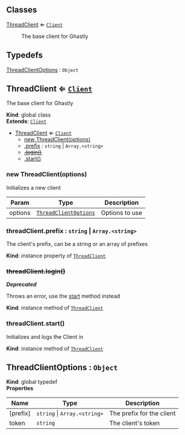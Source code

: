 ## Classes

<dl>
<dt><a href="#ThreadClient">ThreadClient</a> ⇐ <code><a href="https://discord.js.org/#/docs/main/master/class/Client">Client</a></code></dt>
<dd><p>The base client for Ghastly</p>
</dd>
</dl>

## Typedefs

<dl>
<dt><a href="#ThreadClientOptions">ThreadClientOptions</a> : <code>Object</code></dt>
<dd></dd>
</dl>

<a name="ThreadClient"></a>

## ThreadClient ⇐ [<code>Client</code>](https://discord.js.org/#/docs/main/master/class/Client)
The base client for Ghastly

**Kind**: global class  
**Extends**: [<code>Client</code>](https://discord.js.org/#/docs/main/master/class/Client)  

* [ThreadClient](#ThreadClient) ⇐ [<code>Client</code>](https://discord.js.org/#/docs/main/master/class/Client)
    * [new ThreadClient(options)](#new_ThreadClient_new)
    * [.prefix](#ThreadClient+prefix) : <code>string</code> \| <code>Array.&lt;string&gt;</code>
    * ~~[.login()](#ThreadClient+login)~~
    * [.start()](#ThreadClient+start)

<a name="new_ThreadClient_new"></a>

### new ThreadClient(options)
Initializes a new client


| Param | Type | Description |
| --- | --- | --- |
| options | [<code>ThreadClientOptions</code>](#ThreadClientOptions) | Options to use |

<a name="ThreadClient+prefix"></a>

### threadClient.prefix : <code>string</code> \| <code>Array.&lt;string&gt;</code>
The client's prefix, can be a string or an array of prefixes

**Kind**: instance property of [<code>ThreadClient</code>](#ThreadClient)  
<a name="ThreadClient+login"></a>

### ~~threadClient.login()~~
***Deprecated***

Throws an error, use the [start](GhastlyClient#start) method instead

**Kind**: instance method of [<code>ThreadClient</code>](#ThreadClient)  
<a name="ThreadClient+start"></a>

### threadClient.start()
Initializes and logs the Client in

**Kind**: instance method of [<code>ThreadClient</code>](#ThreadClient)  
<a name="ThreadClientOptions"></a>

## ThreadClientOptions : <code>Object</code>
**Kind**: global typedef  
**Properties**

| Name | Type | Description |
| --- | --- | --- |
| [prefix] | <code>string</code> \| <code>Array.&lt;string&gt;</code> | The prefix for the client |
| token | <code>string</code> | The client's token |

